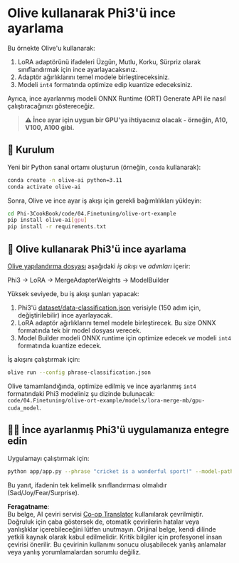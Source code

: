 <!--
CO_OP_TRANSLATOR_METADATA:
{
  "original_hash": "4164123a700fecd535d850f09506d72a",
  "translation_date": "2025-05-09T04:32:04+00:00",
  "source_file": "code/03.Finetuning/olive-ort-example/README.md",
  "language_code": "tr"
}
-->
# Olive kullanarak Phi3'ü ince ayarlama

Bu örnekte Olive'u kullanarak:

1. LoRA adaptörünü ifadeleri Üzgün, Mutlu, Korku, Sürpriz olarak sınıflandırmak için ince ayarlayacaksınız.  
1. Adaptör ağırlıklarını temel modele birleştireceksiniz.  
1. Modeli `int4` formatında optimize edip kuantize edeceksiniz.

Ayrıca, ince ayarlanmış modeli ONNX Runtime (ORT) Generate API ile nasıl çalıştıracağınızı göstereceğiz.

> **⚠️ İnce ayar için uygun bir GPU'ya ihtiyacınız olacak - örneğin, A10, V100, A100 gibi.**

## 💾 Kurulum

Yeni bir Python sanal ortamı oluşturun (örneğin, `conda` kullanarak):

```bash
conda create -n olive-ai python=3.11
conda activate olive-ai
```

Sonra, Olive ve ince ayar iş akışı için gerekli bağımlılıkları yükleyin:

```bash
cd Phi-3CookBook/code/04.Finetuning/olive-ort-example
pip install olive-ai[gpu]
pip install -r requirements.txt
```

## 🧪 Olive kullanarak Phi3'ü ince ayarlama
[Olive yapılandırma dosyası](../../../../../code/03.Finetuning/olive-ort-example/phrase-classification.json) aşağıdaki *iş akışı* ve *adımları* içerir:

Phi3 -> LoRA -> MergeAdapterWeights -> ModelBuilder

Yüksek seviyede, bu iş akışı şunları yapacak:

1. Phi3'ü [dataset/data-classification.json](../../../../../code/03.Finetuning/olive-ort-example/dataset/dataset-classification.json) verisiyle (150 adım için, değiştirilebilir) ince ayarlayacak.  
1. LoRA adaptör ağırlıklarını temel modele birleştirecek. Bu size ONNX formatında tek bir model dosyası verecek.  
1. Model Builder modeli ONNX runtime için optimize edecek *ve* modeli `int4` formatında kuantize edecek.

İş akışını çalıştırmak için:

```bash
olive run --config phrase-classification.json
```

Olive tamamlandığında, optimize edilmiş ve ince ayarlanmış `int4` formatındaki Phi3 modeliniz şu dizinde bulunacak: `code/04.Finetuning/olive-ort-example/models/lora-merge-mb/gpu-cuda_model`.

## 🧑‍💻 İnce ayarlanmış Phi3'ü uygulamanıza entegre edin

Uygulamayı çalıştırmak için:

```bash
python app/app.py --phrase "cricket is a wonderful sport!" --model-path models/lora-merge-mb/gpu-cuda_model
```

Bu yanıt, ifadenin tek kelimelik sınıflandırması olmalıdır (Sad/Joy/Fear/Surprise).

**Feragatname**:  
Bu belge, AI çeviri servisi [Co-op Translator](https://github.com/Azure/co-op-translator) kullanılarak çevrilmiştir. Doğruluk için çaba göstersek de, otomatik çevirilerin hatalar veya yanlışlıklar içerebileceğini lütfen unutmayın. Orijinal belge, kendi dilinde yetkili kaynak olarak kabul edilmelidir. Kritik bilgiler için profesyonel insan çevirisi önerilir. Bu çevirinin kullanımı sonucu oluşabilecek yanlış anlamalar veya yanlış yorumlamalardan sorumlu değiliz.
